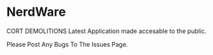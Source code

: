 # NerdWare
CORT DEMOLITIONS Latest Application made accesable to the public.

Please Post Any Bugs To The Issues Page.
